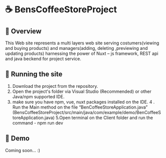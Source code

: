 # :coffee: BensCoffeeStoreProject

## 🔎 Overview
This Web site represents a multi layers web site serving costumers(viewing and buying products) and managers(adding, deleting ,previewing and updating products) harnessing the power of Nuxt – js framework, REST api and java beckend for project service.

## 🔧 Running the site 
1. Download the project from the repository.
2. Open the project's folder via Visual Studio (Recommended) or other Java/npm supported IDE.
3. make sure you have npm, vue, nuxt packages installed on the IDE.
4 . Run the Main method on the file “BenCoffeeStoreApplication.java”
(BensCoffeeStoreProject/src/main/java/com/example/demo/BenCoffeeStoreApplication.java)
5.Open terminal on the Client folder and run the command - npm run dev

## 🎥 Demo
Coming soon... :)
